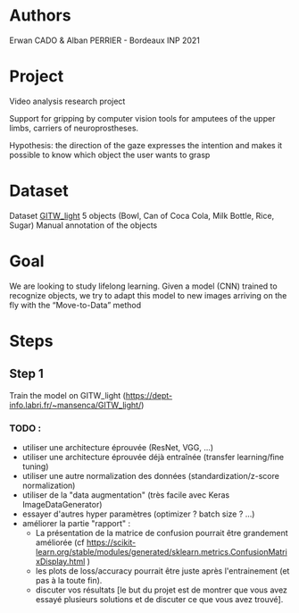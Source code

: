 # Authors
Erwan CADO & Alban PERRIER - Bordeaux INP 2021

# Project
Video analysis research project

Support for gripping by computer vision tools for amputees of the upper limbs, carriers of neuroprostheses.

Hypothesis: the direction of the gaze expresses the intention and makes it possible to know which object the user wants to grasp 

# Dataset
Dataset [GITW_light](https://drive.google.com/drive/folders/1-COL_pTAUgSaK2Wntn_4ckhsCrLkzhhF?usp=sharing)
5 objects (Bowl, Can of Coca Cola, Milk Bottle, Rice, Sugar)
Manual annotation of the objects

# Goal
We are looking to study lifelong learning.
Given a model (CNN) trained to recognize objects, we try to adapt this model to new images arriving on the fly with the “Move-to-Data” method 

# Steps
## Step 1
Train the model on GITW_light (https://dept-info.labri.fr/~mansenca/GITW_light/)
### TODO : 
- utiliser une architecture éprouvée (ResNet, VGG, ...)
- utiliser une architecture éprouvée déjà entraînée  (transfer learning/fine tuning)
- utiliser une autre normalization des données (standardization/z-score normalization)
- utiliser de la "data augmentation" (très facile avec Keras ImageDataGenerator)
- essayer d'autres hyper paramètres (optimizer ? batch size ? ...)
- améliorer la partie "rapport" :
   - La présentation de la matrice de confusion pourrait être grandement améliorée (cf https://scikit-learn.org/stable/modules/generated/sklearn.metrics.ConfusionMatrixDisplay.html )
   - les plots de loss/accuracy pourrait être juste après l'entrainement (et pas à la toute fin).
   - discuter vos résultats [le but du projet est de montrer que vous avez essayé plusieurs solutions et de discuter ce que vous avez trouvé].




